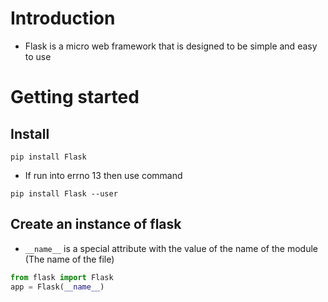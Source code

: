 # Introduction
- Flask is a micro web framework that is designed to be simple and easy to use

# Getting started
## Install
```
pip install Flask
```
- If run into errno 13 then use command 
```
pip install Flask --user
```

## Create an instance of flask
- `__name__` is a special attribute with the value of the name of the module (The name of the file)
``` python
from flask import Flask
app = Flask(__name__)
```